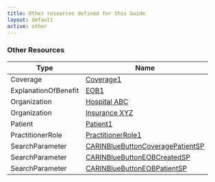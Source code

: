 ```yaml
---
title: Other resources defined for this Guide
layout: default
active: other
---
```


<!-- { :.no_toc } -->

<!-- TOC  the css styling for this is \pages\assets\css\project.css under 'markdown-toc'-->

<!-- * Do not remove this line (it will not be displayed)
{:toc} -->

<!-- end TOC -->

### Other Resources

<table>
<thead>
<tr>
<th>Type</th>
<th>Name</th>
</tr>
</thead>
<tbody>
<tr>
<td>Coverage</td>
<td><a href="Coverage-Coverage1.html">Coverage1</a></td>
</tr>
<tr>
<td>ExplanationOfBenefit</td>
<td><a href="ExplanationOfBenefit-EOB1.html">EOB1</a></td>
</tr>
<tr>
<td>Organization</td>
<td><a href="Organization-Org1.html">Hospital ABC</a></td>
</tr>
<tr>
<td>Organization</td>
<td><a href="Organization-Org45.html">Insurance XYZ</a></td>
</tr>
<tr>
<td>Patient</td>
<td><a href="Patient-Patient1.html">Patient1</a></td>
</tr>
<tr>
<td>PractitionerRole</td>
<td><a href="PractitionerRole-PractitionerRole1.html">PractitionerRole1</a></td>
</tr>
<tr>
<td>SearchParameter</td>
<td><a href="SearchParameter-carin-bb-coverage-patient-sp.html">CARINBlueButtonCoveragePatientSP</a></td>
</tr>
<tr>
<td>SearchParameter</td>
<td><a href="SearchParameter-carin-bb-explanationofbenefit-created-sp.html">CARINBlueButtonEOBCreatedSP</a></td>
</tr>
<tr>
<td>SearchParameter</td>
<td><a href="SearchParameter-carin-bb-explanationofbenefit-patient-sp.html">CARINBlueButtonEOBPatientSP</a></td>
</tr>
</tbody>
</table>
